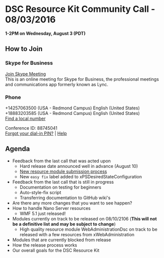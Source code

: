 # DSC Resource Kit Community Call - 08/03/2016
**1-2PM on Wednesday, August 3 (PDT)**

## How to Join
### Skype for Business
[Join Skype Meeting](https://join.microsoft.com/meet/kakeim/YVJC8SNV)  
This is an online meeting for Skype for Business, the professional meetings and communications app formerly known as Lync.

### Phone
+14257063500   (USA - Redmond Campus) 		English (United States)  
+18883203585   (USA - Redmond Campus) 		English (United States)   
[Find a local number](https://join.microsoft.com/dialin) 

Conference ID: 88745041  
[Forgot your dial-in PIN?](https://join.microsoft.com/dialin) | [Help](http://o15.officeredir.microsoft.com/r/rlidLync15?clid=1033&p1=5&p2=2009)

## Agenda
- Feedback from the last call that was acted upon
  - Hard release date announced well in advance (August 10)
  - [New resource module submission process](https://github.com/PowerShell/DscResources/blob/master/NewResourceModuleSubmissions.md)
  - New ```easy fix``` label added to xPSDesiredStateConfiguration
- Feedback from the last call that is still in progress
  - Documentation on testing for beginners
  - Auto-style-fix script
  - Transferring documentation to GitHub wiki's
- Are there any more changes that you want to see happen?
- How to handle Nano Server resources
  - WMF 5.1 just released!
- Modules currently on track to be released on 08/10/2106 (**This will not be a definitive list and may be subject to change**)
  - High quality resource module WebAdministrationDsc on track to be released with a few resources from xWebAdministration
- Modules that are currently blocked from release
- How the release process works
- Our overall goals for the DSC Resource Kit
